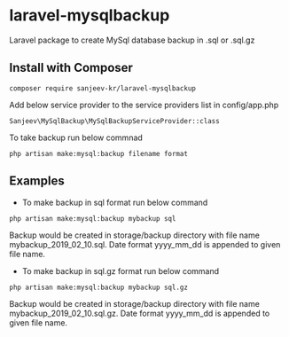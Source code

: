 # laravel-mysqlbackup
Laravel package to create MySql database backup in .sql or .sql.gz
## Install with Composer
```
composer require sanjeev-kr/laravel-mysqlbackup
```
Add below service provider to the service providers list in config/app.php
```
Sanjeev\MySqlBackup\MySqlBackupServiceProvider::class
```
To take backup run below commnad
```
php artisan make:mysql:backup filename format
```
## Examples
- To make backup in sql format run below command
```
php artisan make:mysql:backup mybackup sql
```
Backup would be created in storage/backup directory with file name mybackup_2019_02_10.sql. Date format yyyy_mm_dd is appended to given file name.

- To make backup in sql.gz format run below command

```
php artisan make:mysql:backup mybackup sql.gz
```
Backup would be created in storage/backup directory with file name mybackup_2019_02_10.sql.gz. Date format yyyy_mm_dd is appended to given file name.
